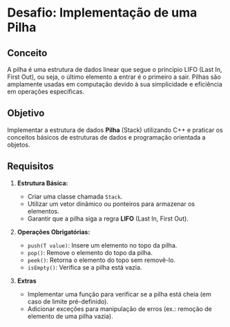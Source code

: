 # Desafio: Implementação de uma Pilha

## Conceito
A pilha é uma estrutura de dados linear que segue o princípio LIFO (Last In, First Out), ou seja, o último elemento a entrar é o primeiro a sair. Pilhas são amplamente usadas em computação devido à sua simplicidade e eficiência em operações específicas.

## Objetivo
Implementar a estrutura de dados **Pilha** (Stack) utilizando C++ e praticar os conceitos básicos de estruturas de dados e programação orientada a objetos.

## Requisitos
1. **Estrutura Básica:**
    - Criar uma classe chamada `Stack`.
    - Utilizar um vetor dinâmico ou ponteiros para armazenar os elementos.
    - Garantir que a pilha siga a regra **LIFO** (Last In, First Out).

2. **Operações Obrigatórias:**
    - `push(T value)`: Insere um elemento no topo da pilha.
    - `pop()`: Remove o elemento do topo da pilha.
    - `peek()`: Retorna o elemento do topo sem removê-lo.
    - `isEmpty()`: Verifica se a pilha está vazia.

3. **Extras**
    - Implementar uma função para verificar se a pilha está cheia (em caso de limite pré-definido).
    - Adicionar exceções para manipulação de erros (ex.: remoção de elemento de uma pilha vazia).



